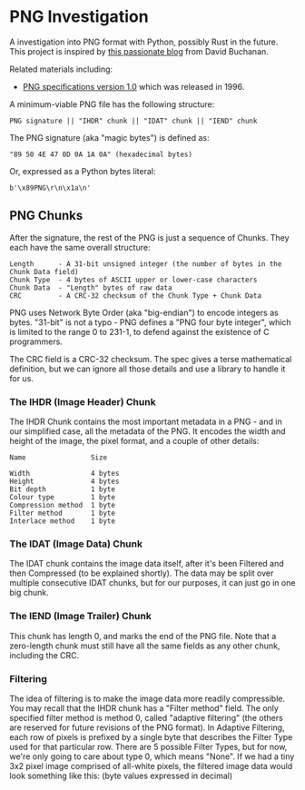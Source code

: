 # PNG Investigation

A investigation into PNG format with Python, possibly Rust in the future. 
This project is inspired by [this passionate blog](https://www.da.vidbuchanan.co.uk/blog/hello-png.html) from David Buchanan.

Related materials including:

- [PNG specifications version 1.0](https://www.w3.org/TR/REC-png-961001) which was released in 1996. 




A minimum-viable PNG file has the following structure:
```
PNG signature || "IHDR" chunk || "IDAT" chunk || "IEND" chunk
```

The PNG signature (aka "magic bytes") is defined as:
```
"89 50 4E 47 0D 0A 1A 0A" (hexadecimal bytes)
```

Or, expressed as a Python bytes literal:
```
b'\x89PNG\r\n\x1a\n'
```

## PNG Chunks
After the signature, the rest of the PNG is just a sequence of Chunks. They each have the same overall structure:
```
Length      - A 31-bit unsigned integer (the number of bytes in the Chunk Data field)
Chunk Type  - 4 bytes of ASCII upper or lower-case characters
Chunk Data  - "Length" bytes of raw data
CRC         - A CRC-32 checksum of the Chunk Type + Chunk Data
```

PNG uses Network Byte Order (aka "big-endian") to encode integers as bytes. "31-bit" is not a typo - PNG defines a "PNG four byte integer", which is limited to the range 0 to 231-1, to defend against the existence of C programmers.

The CRC field is a CRC-32 checksum. The spec gives a terse mathematical definition, but we can ignore all those details and use a library to handle it for us.

### The IHDR (Image Header) Chunk
The IHDR Chunk contains the most important metadata in a PNG - and in our simplified case, all the metadata of the PNG. It encodes the width and height of the image, the pixel format, and a couple of other details:

```
Name                Size

Width               4 bytes
Height              4 bytes
Bit depth           1 byte
Colour type         1 byte
Compression method  1 byte
Filter method       1 byte
Interlace method    1 byte
```

### The IDAT (Image Data) Chunk
The IDAT chunk contains the image data itself, after it's been Filtered and then Compressed (to be explained shortly).
The data may be split over multiple consecutive IDAT chunks, but for our purposes, it can just go in one big chunk.

### The IEND (Image Trailer) Chunk
This chunk has length 0, and marks the end of the PNG file. Note that a zero-length chunk must still have all the same fields as any other chunk, including the CRC.

### Filtering
The idea of filtering is to make the image data more readily compressible.
You may recall that the IHDR chunk has a "Filter method" field. The only specified filter method is method 0, called "adaptive filtering" (the others are reserved for future revisions of the PNG format).
In Adaptive Filtering, each row of pixels is prefixed by a single byte that describes the Filter Type used for that particular row. There are 5 possible Filter Types, but for now, we're only going to care about type 0, which means "None".
If we had a tiny 3x2 pixel image comprised of all-white pixels, the filtered image data would look something like this: (byte values expressed in decimal)


